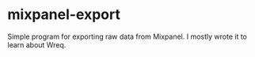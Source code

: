 # mixpanel-export

Simple program for exporting raw data from Mixpanel. I mostly wrote it to learn about Wreq.
